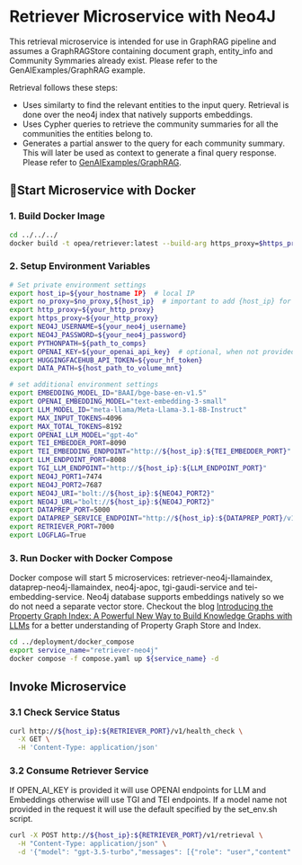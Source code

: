 # Retriever Microservice with Neo4J

This retrieval microservice is intended for use in GraphRAG pipeline and assumes a GraphRAGStore containing document graph, entity_info and Community Symmaries already exist. Please refer to the GenAIExamples/GraphRAG example.

Retrieval follows these steps:

- Uses similarty to find the relevant entities to the input query. Retrieval is done over the neo4j index that natively supports embeddings.
- Uses Cypher queries to retrieve the community summaries for all the communities the entities belong to.
- Generates a partial answer to the query for each community summary. This will later be used as context to generate a final query response. Please refer to [GenAIExamples/GraphRAG](https://github.com/opea-project/GenAIExamples).

## 🚀Start Microservice with Docker

### 1. Build Docker Image

```bash
cd ../../../
docker build -t opea/retriever:latest --build-arg https_proxy=$https_proxy --build-arg http_proxy=$http_proxy -f comps/retrievers/src/Dockerfile .
```

### 2. Setup Environment Variables

```bash
# Set private environment settings
export host_ip=${your_hostname IP}  # local IP
export no_proxy=$no_proxy,${host_ip}  # important to add {host_ip} for containers communication
export http_proxy=${your_http_proxy}
export https_proxy=${your_http_proxy}
export NEO4J_USERNAME=${your_neo4j_username}
export NEO4J_PASSWORD=${your_neo4j_password}
export PYTHONPATH=${path_to_comps}
export OPENAI_KEY=${your_openai_api_key}  # optional, when not provided will use smaller models TGI/TEI
export HUGGINGFACEHUB_API_TOKEN=${your_hf_token}
export DATA_PATH=${host_path_to_volume_mnt}

# set additional environment settings
export EMBEDDING_MODEL_ID="BAAI/bge-base-en-v1.5"
export OPENAI_EMBEDDING_MODEL="text-embedding-3-small"
export LLM_MODEL_ID="meta-llama/Meta-Llama-3.1-8B-Instruct"
export MAX_INPUT_TOKENS=4096
export MAX_TOTAL_TOKENS=8192
export OPENAI_LLM_MODEL="gpt-4o"
export TEI_EMBEDDER_PORT=8090
export TEI_EMBEDDING_ENDPOINT="http://${host_ip}:${TEI_EMBEDDER_PORT}"
export LLM_ENDPOINT_PORT=8008
export TGI_LLM_ENDPOINT="http://${host_ip}:${LLM_ENDPOINT_PORT}"
export NEO4J_PORT1=7474
export NEO4J_PORT2=7687
export NEO4J_URI="bolt://${host_ip}:${NEO4J_PORT2}"
export NEO4J_URL="bolt://${host_ip}:${NEO4J_PORT2}"
export DATAPREP_PORT=5000
export DATAPREP_SERVICE_ENDPOINT="http://${host_ip}:${DATAPREP_PORT}/v1/dataprep"
export RETRIEVER_PORT=7000
export LOGFLAG=True
```

### 3. Run Docker with Docker Compose

Docker compose will start 5 microservices: retriever-neo4j-llamaindex, dataprep-neo4j-llamaindex, neo4j-apoc, tgi-gaudi-service and tei-embedding-service. Neo4j database supports embeddings natively so we do not need a separate vector store. Checkout the blog [Introducing the Property Graph Index: A Powerful New Way to Build Knowledge Graphs with LLMs](https://www.llamaindex.ai/blog/introducing-the-property-graph-index-a-powerful-new-way-to-build-knowledge-graphs-with-llms) for a better understanding of Property Graph Store and Index.

```bash
cd ../deployment/docker_compose
export service_name="retriever-neo4j"
docker compose -f compose.yaml up ${service_name} -d
```

## Invoke Microservice

### 3.1 Check Service Status

```bash
curl http://${host_ip}:${RETRIEVER_PORT}/v1/health_check \
  -X GET \
  -H 'Content-Type: application/json'
```

### 3.2 Consume Retriever Service

If OPEN_AI_KEY is provided it will use OPENAI endpoints for LLM and Embeddings otherwise will use TGI and TEI endpoints. If a model name not provided in the request it will use the default specified by the set_env.sh script.

```bash
curl -X POST http://${host_ip}:${RETRIEVER_PORT}/v1/retrieval \
  -H "Content-Type: application/json" \
  -d '{"model": "gpt-3.5-turbo","messages": [{"role": "user","content": "Who is John Brady and has he had any confrontations?"}]}'
```
